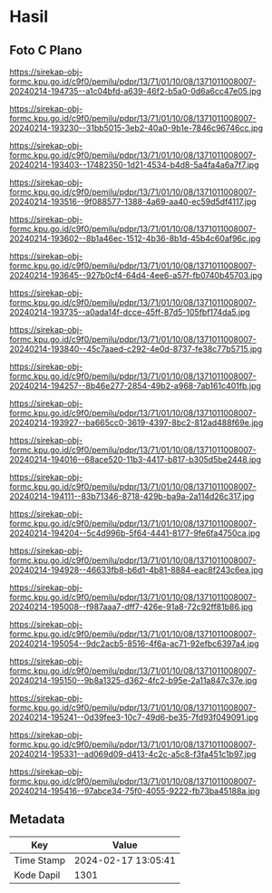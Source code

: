 # Hasil

## Foto C Plano

https://sirekap-obj-formc.kpu.go.id/c9f0/pemilu/pdpr/13/71/01/10/08/1371011008007-20240214-194735--a1c04bfd-a639-46f2-b5a0-0d6a6cc47e05.jpg

https://sirekap-obj-formc.kpu.go.id/c9f0/pemilu/pdpr/13/71/01/10/08/1371011008007-20240214-193230--31bb5015-3eb2-40a0-9b1e-7846c96746cc.jpg

https://sirekap-obj-formc.kpu.go.id/c9f0/pemilu/pdpr/13/71/01/10/08/1371011008007-20240214-193403--17482350-1d21-4534-b4d8-5a4fa4a6a7f7.jpg

https://sirekap-obj-formc.kpu.go.id/c9f0/pemilu/pdpr/13/71/01/10/08/1371011008007-20240214-193516--9f088577-1388-4a69-aa40-ec59d5df4117.jpg

https://sirekap-obj-formc.kpu.go.id/c9f0/pemilu/pdpr/13/71/01/10/08/1371011008007-20240214-193602--8b1a46ec-1512-4b36-8b1d-45b4c60af96c.jpg

https://sirekap-obj-formc.kpu.go.id/c9f0/pemilu/pdpr/13/71/01/10/08/1371011008007-20240214-193645--927b0cf4-64d4-4ee6-a57f-fb0740b45703.jpg

https://sirekap-obj-formc.kpu.go.id/c9f0/pemilu/pdpr/13/71/01/10/08/1371011008007-20240214-193735--a0ada14f-dcce-45ff-87d5-105fbf174da5.jpg

https://sirekap-obj-formc.kpu.go.id/c9f0/pemilu/pdpr/13/71/01/10/08/1371011008007-20240214-193840--45c7aaed-c292-4e0d-8737-fe38c77b5715.jpg

https://sirekap-obj-formc.kpu.go.id/c9f0/pemilu/pdpr/13/71/01/10/08/1371011008007-20240214-194257--8b46e277-2854-49b2-a968-7ab161c401fb.jpg

https://sirekap-obj-formc.kpu.go.id/c9f0/pemilu/pdpr/13/71/01/10/08/1371011008007-20240214-193927--ba665cc0-3619-4397-8bc2-812ad488f69e.jpg

https://sirekap-obj-formc.kpu.go.id/c9f0/pemilu/pdpr/13/71/01/10/08/1371011008007-20240214-194016--68ace520-11b3-4417-b817-b305d5be2448.jpg

https://sirekap-obj-formc.kpu.go.id/c9f0/pemilu/pdpr/13/71/01/10/08/1371011008007-20240214-194111--83b71346-8718-429b-ba9a-2a114d26c317.jpg

https://sirekap-obj-formc.kpu.go.id/c9f0/pemilu/pdpr/13/71/01/10/08/1371011008007-20240214-194204--5c4d996b-5f64-4441-8177-9fe6fa4750ca.jpg

https://sirekap-obj-formc.kpu.go.id/c9f0/pemilu/pdpr/13/71/01/10/08/1371011008007-20240214-194928--46633fb8-b6d1-4b81-8884-eac8f243c6ea.jpg

https://sirekap-obj-formc.kpu.go.id/c9f0/pemilu/pdpr/13/71/01/10/08/1371011008007-20240214-195008--f987aaa7-dff7-426e-91a8-72c92ff81b86.jpg

https://sirekap-obj-formc.kpu.go.id/c9f0/pemilu/pdpr/13/71/01/10/08/1371011008007-20240214-195054--9dc2acb5-8516-4f6a-ac71-92efbc6397a4.jpg

https://sirekap-obj-formc.kpu.go.id/c9f0/pemilu/pdpr/13/71/01/10/08/1371011008007-20240214-195150--9b8a1325-d362-4fc2-b95e-2a11a847c37e.jpg

https://sirekap-obj-formc.kpu.go.id/c9f0/pemilu/pdpr/13/71/01/10/08/1371011008007-20240214-195241--0d39fee3-10c7-49d6-be35-7fd93f049091.jpg

https://sirekap-obj-formc.kpu.go.id/c9f0/pemilu/pdpr/13/71/01/10/08/1371011008007-20240214-195331--ad069d09-d413-4c2c-a5c8-f3fa451c1b97.jpg

https://sirekap-obj-formc.kpu.go.id/c9f0/pemilu/pdpr/13/71/01/10/08/1371011008007-20240214-195416--97abce34-75f0-4055-9222-fb73ba45188a.jpg


## Metadata

| Key        | Value               |
| ---------- | ------------------- |
| Time Stamp | 2024-02-17 13:05:41 |
| Kode Dapil | 1301                |



